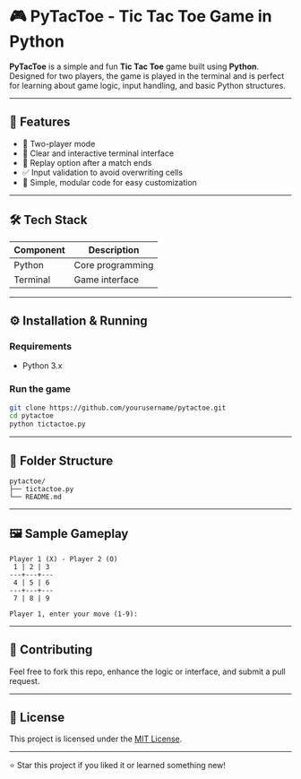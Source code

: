 # 🎮 PyTacToe - Tic Tac Toe Game in Python

**PyTacToe** is a simple and fun **Tic Tac Toe** game built using **Python**. Designed for two players, the game is played in the terminal and is perfect for learning about game logic, input handling, and basic Python structures.

---

## 🚀 Features

* 🧠 Two-player mode
* 🎯 Clear and interactive terminal interface
* 🔁 Replay option after a match ends
* ✅ Input validation to avoid overwriting cells
* 🧩 Simple, modular code for easy customization

---

## 🛠️ Tech Stack

| Component | Description      |
| --------- | ---------------- |
| Python    | Core programming |
| Terminal  | Game interface   |

---

## ⚙️ Installation & Running

### Requirements

* Python 3.x

### Run the game

```bash
git clone https://github.com/yourusername/pytactoe.git
cd pytactoe
python tictactoe.py
```

---

## 📁 Folder Structure

```
pytactoe/
├── tictactoe.py
└── README.md
```

---

## 🖼️ Sample Gameplay

```
Player 1 (X) - Player 2 (O)
 1 | 2 | 3
---+---+---
 4 | 5 | 6
---+---+---
 7 | 8 | 9

Player 1, enter your move (1-9):
```

---

## 🤝 Contributing

Feel free to fork this repo, enhance the logic or interface, and submit a pull request.

---

## 📄 License

This project is licensed under the [MIT License](LICENSE).

---

⭐ Star this project if you liked it or learned something new!
